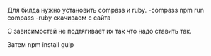 Для билда нужно установить compass и ruby.
-compass npm run compass
-ruby скачиваем с сайта

С зависимостей не подтягивает их так что надо ставить так.

Затем
npm install
gulp
